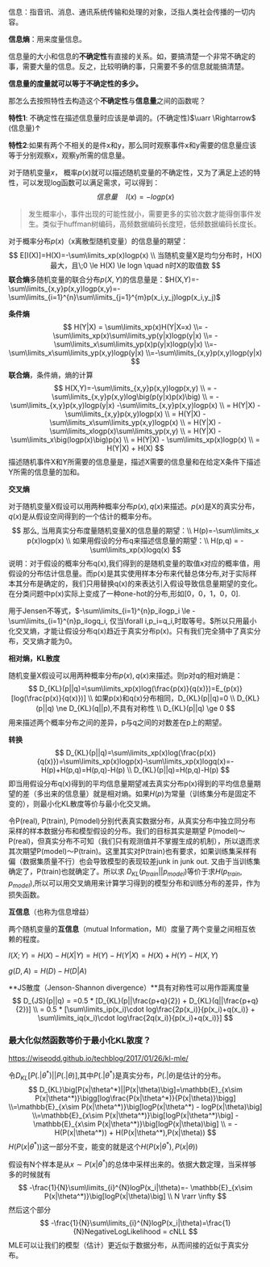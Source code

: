 信息：指音讯、消息、通讯系统传输和处理的对象，泛指人类社会传播的一切内容。

**信息熵**：用来度量信息。

信息量的大小和信息的**不确定性**有直接的关系。如，要搞清楚一个非常不确定的事，需要大量的信息。反之，比较明确的事，只需要不多的信息就能搞清楚。

**信息量的度量就可以等于不确定性的多少。**

那怎么去按照特性去构造这个**不确定性**与**信息量**之间的函数呢？

**特性1**: 不确定性在描述信息量时应该是单调的。(不确定性)$\uarr \Rightarrow$ (信息量)$\uparrow$

**特性2**:如果有两个不相关的是件x和y，那么同时观察事件x和y需要的信息量应该等于分别观察x，观察y所需的信息量。

对于随机变量$x$， 概率$p(x)$就可以描述随机变量的不确定性，又为了满足上述的特性，可以发现log函数可以满足需求，可以得到：
$$
信息量 \quad I(x)=-logp(x)
$$
> 发生概率小，事件出现的可能性就小，需要更多的实验次数才能得倒事件发生。类似于huffman树编码，高频数据编码长度短，低频数据编码长度长。

对于概率分布$p(x)$（x离散型随机变量）的信息量的期望：
$$
E[I(X)]=H(X)=-\sum\limits_xp(x)logp(x)
\\
当随机变量X是均匀分布时，H(X)最大，且\;0 \le H(X) \le logn \quad n时X的取值数
$$
**联合熵**多随机变量的联合分布$p(X,Y)$的信息量是：$H(X,Y)=-\sum\limits_{x,y}p(x,y)logp(x,y)=-\sum\limits_{i=1}^{n}\sum\limits_{j=1}^{m}p(x_i,y_j)logp(x_i,y_j)$

**条件熵**
$$
H(Y|X) = \sum\limits_xp(x)H(Y|X=x)
\\= -\sum\limits_xp(x)\sum\limits_yp(y|x)logp(y|x)
\\= -\sum\limits_x\sum\limits_yp(x)p(y|x)logp(y|x)
\\=-\sum\limits_x\sum\limits_yp(x,y)logp(y|x)
\\=-\sum\limits_{x,y}p(x,y)logp(y|x)
$$
**联合熵**，条件熵，熵的计算
$$
H(X,Y)=-\sum\limits_{x,y}p(x,y)logp(x,y) \\
= -\sum\limits_{x,y}p(x,y)log\big(p(y|x)p(x)\big) \\
= -\sum\limits_{x,y}p(x,y)logp(y|x)  -\sum\limits_{x,y}p(x,y)logp(x) \\
= H(Y|X) -\sum\limits_{x,y}p(x,y)logp(x) \\
= H(Y|X) -\sum\limits_x\sum\limits_yp(x,y)logp(x) \\
= H(Y|X) - \sum\limits_xlogp(x)\sum\limits_yp(x,y) \\
= H(Y|X) - \sum\limits_x\big(logp(x)\big)p(x) \\
= H(Y|X) - \sum\limits_xp(x)logp(x) \\
= H(Y|X) + H(X)
$$
描述随机事件X和Y所需要的信息量是，描述X需要的信息量和在给定X条件下描述Y所需的信息量的加和。

**交叉熵**

对于随机变量X假设可以用两种概率分布$p(x),q(x)$来描述。$p(x)$是X的真实分布，$q(x)$是从假设空间得到的一个估计的概率分布。
$$
那么, 当用真实分布度量随机变量X的信息量的期望：\\
H(p)=-\sum\limits_x p(x)logp(x)
\\ 如果用假设的分布q来描述信息量的期望：\\
H(p,q) = -\sum\limits_xp(x)logq(x) 
$$
说明：对于假设的概率分布q(x),我们得到的是随机变量的取值x对应的概率值，用假设的分布估计信息量。而p(x)是其实使用样本分布来代替总体分布,对于实际样本其分布是确定的，我们只用替换q(x)的来表达引入假设导致信息量期望的变化。在分类问题中p(x)实际上变成了一种one-hot的分布,形如[0，0，1，0，0].

用于Jensen不等式，$-\sum\limits_{i=1}^{n}p_ilogp_i \le -\sum\limits_{i=1}^{n}p_ilogq_i, 仅当\forall i,p_i=q_i,时取等号。$所以只用最小化交叉熵，才能让假设分布q(x)趋近于真实分布p(x)。只有我们完全猜中了真实分布，交叉熵才能为0。

**相对熵，KL散度**

随机变量X假设可以用两种概率分布$p(x),q(x)$来描述。则p对q的相对熵是：
$$
D_{KL}(p||q)=\sum\limits_xp(x)log(\frac{p(x)}{q(x)})=E_{p(x)}[log(\frac{p(x)}{q(x)})]
\\ 如果p(x)和q(x)分布相同，D_{KL}(p||q)=0
\\ D_{KL}(p||q) \ne D_{KL}(q||p),不具有对称性
\\ D_{KL}(p||q) \ge 0
$$
用来描述两个概率分布之间的差异，p与q之间的对数差在p上的期望。



**转换**
$$
D_{KL}(p||q)=\sum\limits_xp(x)log(\frac{p(x)}{q(x)})=\sum\limits_xp(x)logp(x)-\sum\limits_xp(x)logq(x)=-H(p)+H(p,q)=H(p,q)-H(p)
\\
D_{KL}(p||q)=H(p,q)-H(p)
$$
即当用假设分布q(x)得到的平均信息量期望减去真实分布p(x)得到的平均信息量期望的差（多出来的信息量）就是相对熵。如果$H(p)$为常量（训练集分布是固定不变的），则最小化KL散度等价与最小化交叉熵。

令P(real), P(train), P(model)分别代表真实数据分布，从真实分布中独立同分布采样的样本数据分布和模型假设的分布。我们的目标其实是期望 P(model)～P(real)，但真实分布不可知（我们只有观测值并不掌握生成的机制），所以退而求其次期望P(model)～P(train)。这里其实对P(train)也有要求，如果训练集采样有偏（数据集质量不行）也会导致模型的表现较差junk in junk out. 又由于当训练集确定了，P(train)也就确定了。所以求 $D_{KL}(p_{train}||p_{model})$等价于求$H(p_{train},p_{model})$,所以可以用交叉熵用来计算学习得到的模型分布和训练分布的差异，作为损失函数。



**互信息**（也称为信息增益）

两个随机变量的**互信息**（mutual Information，MI）度量了两个变量之间相互依赖的程度。

$I(X;Y)=H(X)-H(X|Y)=H(Y)-H(Y|X)=H(X)+H(Y)-H(X,Y)$

$g(D,A) = H(D)-H(D|A)$



**JS散度（Jenson-Shannon divergence）**具有对称性可以用作距离度量
$$
D_{JS}(p||q) = =0.5 * [D_{KL}(p||\frac{p+q}{2}) + D_{KL}(q||\frac{p+q}{2})]
\\
= 0.5 * [\sum\limits_ip(x_i)\cdot log\frac{2p(x_i)}{p(x_i)+q(x_i)} + \sum\limits_iq(x_i)\cdot log\frac{2q(x_i)}{p(x_i)+q(x_i)}]
$$


### 最大化似然函数等价于最小化KL散度？

https://wiseodd.github.io/techblog/2017/01/26/kl-mle/

令$D_{KL}\big[P(.|\theta^*)||P(.|\theta)\big]$,其中$P(.|\theta^*)$是真实分布，$P(.|\theta)$是估计的分布。
$$
D_{KL}\big[P(x|\theta^*)||P(x|\theta)\big]=\mathbb{E}_{x\sim P(x|\theta^*)}\bigg[log\frac{P(x|\theta^*)}{P(x|\theta)}\bigg]
\\=\mathbb{E}_{x\sim P(x|\theta^*)}\big[logP(x|\theta^*) - logP(x|\theta)\big]
\\=\mathbb{E}_{x\sim P(x|\theta^*)}\big[logP(x|\theta^*)\big] - \mathbb{E}_{x\sim P(x|\theta^*)}\big[logP(x|\theta)\big]
\\
= -H(P(x|\theta^*)) + H(P(x|\theta^*),P(x|\theta))
$$
$H(P(x|\theta^*))$这一部分不变，能变的就是这个$H(P(x|\theta^*),P(x|\theta))$

假设有N个样本是从$x\sim P(x|\theta^*)$的总体中采样出来的。依据大数定理，当采样够多的时候就有
$$
-\frac{1}{N}\sum\limits_{i}^{N}logP(x_i|\theta)=- \mathbb{E}_{x\sim P(x|\theta^*)}\big[logP(x|\theta)\big]
\\ N \rarr \infty
$$
然后这个部分
$$
-\frac{1}{N}\sum\limits_{i}^{N}logP(x_i|\theta)=\frac{1}{N}NegativeLogLikelihood = cNLL
$$
MLE可以让我们的模型（估计）更近似于数据分布，从而间接的近似于真实分布。